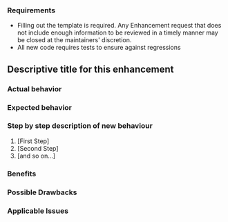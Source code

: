 ### Requirements

* Filling out the template is required. Any Enhancement request that does not include enough information to be reviewed in a timely manner may be closed at the maintainers' discretion.
* All new code requires tests to ensure against regressions

## Descriptive title for this enhancement

<!-- required -->

### Actual behavior

<!-- What actually happens -->

### Expected behavior

<!-- What you expect to happen-->

### Step by step description of new behaviour

<!-- Required -->
1. [First Step]
2. [Second Step]
3. [and so on...]

### Benefits

<!-- optional -->
<!-- What benefits will be realized by the code change? -->

### Possible Drawbacks

<!-- optional -->
<!-- What are the possible side-effects or negative impacts of the code change? -->

### Applicable Issues

<!-- optional -->
<!-- Enter any applicable Issues here -->

